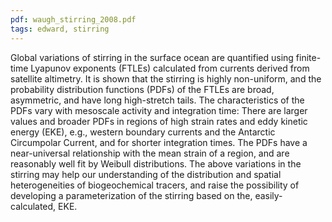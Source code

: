 ```yaml
---
pdf: waugh_stirring_2008.pdf
tags: edward, stirring
---
```

Global variations of stirring in the surface ocean are
quantified using finite-time Lyapunov exponents (FTLEs)
calculated from currents derived from satellite altimetry. It is
shown that the stirring is highly non-uniform, and the
probability distribution functions (PDFs) of the FTLEs are
broad, asymmetric, and have long high-stretch tails. The
characteristics of the PDFs vary with mesoscale activity and
integration time: There are larger values and broader PDFs
in regions of high strain rates and eddy kinetic energy
(EKE), e.g., western boundary currents and the Antarctic
Circumpolar Current, and for shorter integration times. The
PDFs have a near-universal relationship with the mean
strain of a region, and are reasonably well fit by Weibull
distributions. The above variations in the stirring may help
our understanding of the distribution and spatial
heterogeneities of biogeochemical tracers, and raise the
possibility of developing a parameterization of the stirring
based on the, easily-calculated, EKE.
